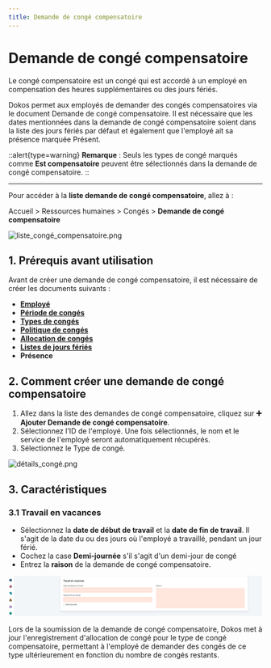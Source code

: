 ```yaml
---
title: Demande de congé compensatoire
---
```


# Demande de congé compensatoire

Le congé compensatoire est un congé qui est accordé à un employé en compensation des heures supplémentaires ou des jours fériés.

Dokos permet aux employés de demander des congés compensatoires via le document Demande de congé compensatoire. Il est nécessaire que les dates mentionnées dans la demande de congé compensatoire soient dans la liste des jours fériés par défaut et également que l'employé ait sa présence marquée Présent.

::alert{type=warning}
**Remarque** : Seuls les types de congé marqués comme **Est compensatoire** peuvent être sélectionnés dans la demande de congé compensatoire.
::

---

Pour accéder à la **liste demande de congé compensatoire**, allez à :

Accueil > Ressources humaines > Congés > **Demande de congé compensatoire**

![liste_congé_compensatoire.png](/content/rh/compensatory-leave-request/liste_congé_compensatoire.png)

## 1. Prérequis avant utilisation

Avant de créer une demande de congé compensatoire, il est nécessaire de créer les documents suivants :

- **[Employé](/dokos/hrms/cycle-de-vie/employee)**
- **[Période de congés](/dokos/hrms/conges/periode-conges)** 
- **[Types de congés](/dokos/hrms/conges/type-de-conges)**
- **[Politique de congés](/dokos/hrms/conges/politique-conges)**
- **[Allocation de congés](/dokos/hrms/conges/allocation-conges)**
- **[Listes de jours fériés](/dokos/hrms/conges/jours-feries)**
- **Présence**

## 2. Comment créer une demande de congé compensatoire

1. Allez dans la liste des demandes de congé compensatoire, cliquez sur **:heavy_plus_sign: Ajouter Demande de congé compensatoire**.
2. Sélectionnez l'ID de l'employé. Une fois sélectionnés, le nom et le service de l'employé seront automatiquement récupérés.
3. Sélectionnez le Type de congé.

![détails_congé.png](/content/rh/compensatory-leave-request/détails_congé.png)

## 3. Caractéristiques

### 3.1 Travail en vacances

- Sélectionnez la **date de début de travail** et la **date de fin de travail**. Il s'agit de la date du ou des jours où l'employé a travaillé, pendant un jour férié.
- Cochez la case **Demi-journée** s'il s'agit d'un demi-jour de congé
- Entrez la **raison** de la demande de congé compensatoire.

![travail_en_vacances.png](/content/rh/compensatory-leave-request/travail_en_vacances.png)

Lors de la soumission de la demande de congé compensatoire, Dokos met à jour l'enregistrement d'allocation de congé pour le type de congé compensatoire, permettant à l'employé de demander des congés de ce type ultérieurement en fonction du nombre de congés restants.

